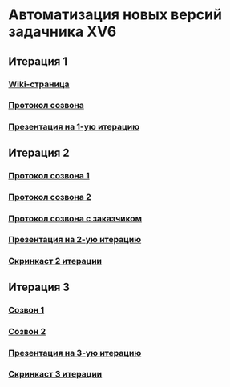 # Автоматизация новых версий задачника XV6
## Итерация 1
### [Wiki-страница](https://github.com/moevm/mse1h2025-xv6/wiki)
### [Протокол созвона](https://github.com/moevm/mse1h2025-xv6/wiki/%D0%9F%D1%80%D0%BE%D1%82%D0%BE%D0%BA%D0%BE%D0%BB%D1%8B-%D1%81%D0%BE%D0%B7%D0%B2%D0%BE%D0%BD%D0%BE%D0%B2)
### [Презентация на 1-ую итерацию](https://github.com/moevm/mse1h2025-xv6/blob/reports/reports/%D0%9F%D1%80%D0%B5%D0%B7%D0%B5%D0%BD%D1%82%D0%B0%D1%86%D0%B8%D1%8F_1_%D0%B8%D1%82%D0%B5%D1%80%D0%B0%D1%86%D0%B8%D1%8F.pdf)

## Итерация 2
### [Протокол созвона 1](https://github.com/moevm/mse1h2025-xv6/wiki/%D0%9F%D1%80%D0%BE%D1%82%D0%BE%D0%BA%D0%BE%D0%BB%D1%8B-%D1%81%D0%BE%D0%B7%D0%B2%D0%BE%D0%BD%D0%BE%D0%B2#%D0%BF%D1%80%D0%BE%D1%82%D0%BE%D0%BA%D0%BE%D0%BB-2-%D1%81%D0%BE%D0%B7%D0%B2%D0%BE%D0%BD%D0%B0)
### [Протокол созвона 2](https://github.com/moevm/mse1h2025-xv6/wiki/%D0%9F%D1%80%D0%BE%D1%82%D0%BE%D0%BA%D0%BE%D0%BB%D1%8B-%D1%81%D0%BE%D0%B7%D0%B2%D0%BE%D0%BD%D0%BE%D0%B2#%D0%BF%D1%80%D0%BE%D1%82%D0%BE%D0%BA%D0%BE%D0%BB-3-%D1%81%D0%BE%D0%B7%D0%B2%D0%BE%D0%BD%D0%B0)
### [Протокол созвона с заказчиком](https://github.com/moevm/mse1h2025-xv6/wiki/%D0%9F%D1%80%D0%BE%D1%82%D0%BE%D0%BA%D0%BE%D0%BB%D1%8B-%D1%81%D0%BE%D0%B7%D0%B2%D0%BE%D0%BD%D0%BE%D0%B2#%D0%BF%D1%80%D0%BE%D1%82%D0%BE%D0%BA%D0%BE%D0%BB-%D1%81%D0%BE%D0%B7%D0%B2%D0%BE%D0%BD%D0%B0-%D1%81-%D0%B7%D0%B0%D0%BA%D0%B0%D0%B7%D1%87%D0%B8%D0%BA%D0%BE%D0%BC)
### [Презентация на 2-ую итерацию](https://github.com/moevm/mse1h2025-xv6/blob/4e571397501cd6388c98bbeebfbd65c1d7ac3269/reports/%D0%9F%D1%80%D0%B5%D0%B7%D0%B5%D0%BD%D1%82%D0%B0%D1%86%D0%B8%D1%8F_2_%D0%B8%D1%82%D0%B5%D1%80%D0%B0%D1%86%D0%B8%D1%8F.pdf)
### [Скринкаст 2 итерации](https://github.com/moevm/mse1h2025-xv6/wiki/%D0%A1%D0%BA%D1%80%D0%B8%D0%BD%D0%BA%D0%B0%D1%81%D1%82-%D0%BF%D0%BE%D1%81%D0%BB%D0%B5-2-%D0%B8%D1%82%D0%B5%D1%80%D0%B0%D1%86%D0%B8%D0%B8)

## Итерация 3
### [Созвон 1](https://github.com/moevm/mse1h2025-xv6/wiki/%D0%9F%D1%80%D0%BE%D1%82%D0%BE%D0%BA%D0%BE%D0%BB%D1%8B-%D1%81%D0%BE%D0%B7%D0%B2%D0%BE%D0%BD%D0%BE%D0%B2#%D0%BF%D1%80%D0%BE%D1%82%D0%BE%D0%BA%D0%BE%D0%BB-4-%D1%81%D0%BE%D0%B7%D0%B2%D0%BE%D0%BD%D0%B0)
### [Созвон 2](https://github.com/moevm/mse1h2025-xv6/wiki/%D0%9F%D1%80%D0%BE%D1%82%D0%BE%D0%BA%D0%BE%D0%BB%D1%8B-%D1%81%D0%BE%D0%B7%D0%B2%D0%BE%D0%BD%D0%BE%D0%B2#%D0%BF%D1%80%D0%BE%D1%82%D0%BE%D0%BA%D0%BE%D0%BB-5-%D1%81%D0%BE%D0%B7%D0%B2%D0%BE%D0%BD%D0%B0)
### [Презентация на 3-ую итерацию](https://github.com/moevm/mse1h2025-xv6/blob/%2369-Preparation-of-Presentation-Materials-for-Iteration-3/reports/%D0%9F%D1%80%D0%B5%D0%B7%D0%B5%D0%BD%D1%82%D0%B0%D1%86%D0%B8%D1%8F_3_%D0%B8%D1%82%D0%B5%D1%80%D0%B0%D1%86%D0%B8%D1%8F.pdf)
### [Скринкаст 3 итерации](https://github.com/moevm/mse1h2025-xv6/wiki/%D0%A1%D0%BA%D1%80%D0%B8%D0%BD%D0%BA%D0%B0%D1%81%D1%82-%D0%BF%D0%BE%D1%81%D0%BB%D0%B5-3-%D0%B8%D1%82%D0%B5%D1%80%D0%B0%D1%86%D0%B8%D0%B8)